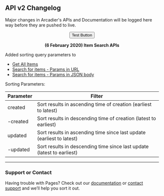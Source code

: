 ## API v2 Changelog

Major changes in Arcadier's APIs and Documentation will be logged here way before they are pushed to live. 
<div align="center">
  <button id="filter">Test Button</button>
  <script>console.log("Hi")</script>
</div>
<p align="center"><strong>(6 February 2020) Item Search APIs</strong></p>

Added sorting query parameters to 
* [Get All Items](https://apiv2.arcadier.com/?version=latest#c06e85df-93f9-446c-a9b2-426296185d0d)
* [Search for items - Params in URL](https://apiv2.arcadier.com/?version=latest#c6d3c581-2556-4cb0-a7f1-daed8733f9fd)
* [Search for items - Params in JSON body](https://apiv2.arcadier.com/?version=latest#61b718db-2d07-4af1-992d-520c0fe259c0)

Sorting Parameters:

|Parameter | Filter|
|------------ | -------------|
|created | Sort results in ascending time of creation (earliest to latest)|
|-created | Sort results in descending time of creation (latest to earliest)|
|updated | Sort results in ascending time since last update (earliest to latest)|
|-updated | Sort results in descending time since last update (latest to earliest)|

---

### Support or Contact

Having trouble with Pages? Check out our [documentation](https://help.github.com/categories/github-pages-basics/) or [contact support](https://github.com/contact) and we’ll help you sort it out.
